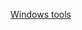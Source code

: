 [Windows tools](https://www.hanselman.com/blog/scott-hanselmans-2021-ultimate-developer-and-power-users-tool-list-for-windows)

